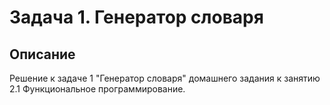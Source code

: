 # Задача 1. Генератор словаря

## Описание
Решение к задаче 1 "Генератор словаря" домашнего задания к занятию 2.1 Функциональное программирование.